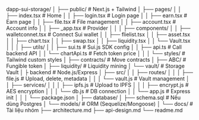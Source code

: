 dapp-sui-storage/
│
├── public/                  # Next.js + Tailwind
│   ├── pages/
│   │   ├── index.tsx          # Home
│   │   ├── login.tsx          # Login page
│   │   ├── earn.tsx           # Earn page
│   │   ├── file.tsx           # File management
│   │   ├── account.tsx        # Account info
│   │   ├── _app.tsx           # Provider 
│   │
│   ├── components/
│   │   ├── walletconnet.tsx  # Connect Sui wallet
│   │   ├── flielist.tsx
│   │   ├── asset.tsx
│   │   ├── chart.tsx
│   │   ├── swap.tsx
│   │   ├── liquidity.tsx
│   │   └── Vault.tsx
│   │
│   ├── utils/
│   │   ├── sui.ts             # Sui.js SDK config
│   │   ├── api.ts             # Call backend API
│   │   └── chartApi.ts        # Fetch token price
│   │
│   └── styles/                # Tailwind custom styles
│
├── contracts/                 # Move contracts
│   ├── ABC/                   # Fungible token
│   ├── liquidity/             # Liquidity mining
│   └── vault/                 # Storage Vault
│
├ backend                # Node.js/Express
│   ├── src/
│   │   ├── routes/
│   │   │   ├── file.js        # Upload, delete, metadata
│   │   │   └── vault.js       # Vault management
│   │   ├── services/
│   │   │   ├── ipfs.js        # Upload to IPFS
│   │   │   ├── encrypt.js     # AES encryption
│   │   │   └── db.js          # DB connection
│   │   └── app.js             # Express init
│   │
│   └── package.json
│
├── database/
│   ├── schema.sql             # Nếu dùng Postgres
│   └── models/                # ORM (Sequelize/Mongoose)
│
└── docs/                      # Tài liệu nhóm
    ├── architecture.md
    ├── api-design.md
    └── readme.md
